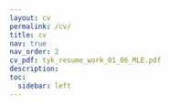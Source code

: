 ```yaml
---
layout: cv
permalink: /cv/
title: cv
nav: true
nav_order: 2
cv_pdf: tyk_resume_work_01_06_MLE.pdf
description: 
toc:
  sidebar: left
---
```

